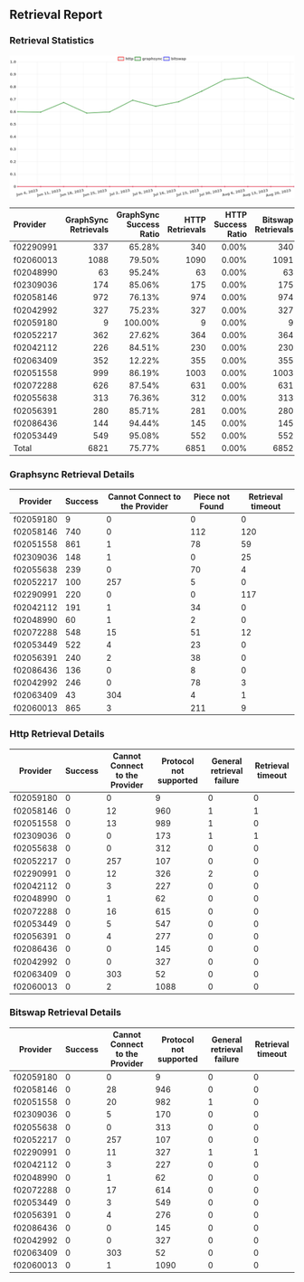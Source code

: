 ## Retrieval Report
### Retrieval Statistics
<img src="https://raw.githubusercontent.com/data-preservation-programs/filplus-checker-assets/main/filecoin-project/filecoin-plus-large-datasets/issues/1835/1692589469904.png"/>

| Provider  | GraphSync Retrievals | GraphSync Success Ratio | HTTP Retrievals | HTTP Success Ratio | Bitswap Retrievals | Bitswap Success Ratio |
| :-------- | -------------------: | ----------------------: | --------------: | -----------------: | -----------------: | --------------------: |
| f02290991 |                  337 |                  65.28% |             340 |              0.00% |                340 |                 0.00% |
| f02060013 |                 1088 |                  79.50% |            1090 |              0.00% |               1091 |                 0.00% |
| f02048990 |                   63 |                  95.24% |              63 |              0.00% |                 63 |                 0.00% |
| f02309036 |                  174 |                  85.06% |             175 |              0.00% |                175 |                 0.00% |
| f02058146 |                  972 |                  76.13% |             974 |              0.00% |                974 |                 0.00% |
| f02042992 |                  327 |                  75.23% |             327 |              0.00% |                327 |                 0.00% |
| f02059180 |                    9 |                 100.00% |               9 |              0.00% |                  9 |                 0.00% |
| f02052217 |                  362 |                  27.62% |             364 |              0.00% |                364 |                 0.00% |
| f02042112 |                  226 |                  84.51% |             230 |              0.00% |                230 |                 0.00% |
| f02063409 |                  352 |                  12.22% |             355 |              0.00% |                355 |                 0.00% |
| f02051558 |                  999 |                  86.19% |            1003 |              0.00% |               1003 |                 0.00% |
| f02072288 |                  626 |                  87.54% |             631 |              0.00% |                631 |                 0.00% |
| f02055638 |                  313 |                  76.36% |             312 |              0.00% |                313 |                 0.00% |
| f02056391 |                  280 |                  85.71% |             281 |              0.00% |                280 |                 0.00% |
| f02086436 |                  144 |                  94.44% |             145 |              0.00% |                145 |                 0.00% |
| f02053449 |                  549 |                  95.08% |             552 |              0.00% |                552 |                 0.00% |
| Total     |                 6821 |                  75.77% |            6851 |              0.00% |               6852 |                 0.00% |

### Graphsync Retrieval Details
| Provider  | Success | Cannot Connect to the Provider | Piece not Found | Retrieval timeout |
| --------- | ------- | ------------------------------ | --------------- | ----------------- |
| f02059180 | 9       | 0                              | 0               | 0                 |
| f02058146 | 740     | 0                              | 112             | 120               |
| f02051558 | 861     | 1                              | 78              | 59                |
| f02309036 | 148     | 1                              | 0               | 25                |
| f02055638 | 239     | 0                              | 70              | 4                 |
| f02052217 | 100     | 257                            | 5               | 0                 |
| f02290991 | 220     | 0                              | 0               | 117               |
| f02042112 | 191     | 1                              | 34              | 0                 |
| f02048990 | 60      | 1                              | 2               | 0                 |
| f02072288 | 548     | 15                             | 51              | 12                |
| f02053449 | 522     | 4                              | 23              | 0                 |
| f02056391 | 240     | 2                              | 38              | 0                 |
| f02086436 | 136     | 0                              | 8               | 0                 |
| f02042992 | 246     | 0                              | 78              | 3                 |
| f02063409 | 43      | 304                            | 4               | 1                 |
| f02060013 | 865     | 3                              | 211             | 9                 |

### Http Retrieval Details
| Provider  | Success | Cannot Connect to the Provider | Protocol not supported | General retrieval failure | Retrieval timeout |
| --------- | ------- | ------------------------------ | ---------------------- | ------------------------- | ----------------- |
| f02059180 | 0       | 0                              | 9                      | 0                         | 0                 |
| f02058146 | 0       | 12                             | 960                    | 1                         | 1                 |
| f02051558 | 0       | 13                             | 989                    | 1                         | 0                 |
| f02309036 | 0       | 0                              | 173                    | 1                         | 1                 |
| f02055638 | 0       | 0                              | 312                    | 0                         | 0                 |
| f02052217 | 0       | 257                            | 107                    | 0                         | 0                 |
| f02290991 | 0       | 12                             | 326                    | 2                         | 0                 |
| f02042112 | 0       | 3                              | 227                    | 0                         | 0                 |
| f02048990 | 0       | 1                              | 62                     | 0                         | 0                 |
| f02072288 | 0       | 16                             | 615                    | 0                         | 0                 |
| f02053449 | 0       | 5                              | 547                    | 0                         | 0                 |
| f02056391 | 0       | 4                              | 277                    | 0                         | 0                 |
| f02086436 | 0       | 0                              | 145                    | 0                         | 0                 |
| f02042992 | 0       | 0                              | 327                    | 0                         | 0                 |
| f02063409 | 0       | 303                            | 52                     | 0                         | 0                 |
| f02060013 | 0       | 2                              | 1088                   | 0                         | 0                 |

### Bitswap Retrieval Details
| Provider  | Success | Cannot Connect to the Provider | Protocol not supported | General retrieval failure | Retrieval timeout |
| --------- | ------- | ------------------------------ | ---------------------- | ------------------------- | ----------------- |
| f02059180 | 0       | 0                              | 9                      | 0                         | 0                 |
| f02058146 | 0       | 28                             | 946                    | 0                         | 0                 |
| f02051558 | 0       | 20                             | 982                    | 1                         | 0                 |
| f02309036 | 0       | 5                              | 170                    | 0                         | 0                 |
| f02055638 | 0       | 0                              | 313                    | 0                         | 0                 |
| f02052217 | 0       | 257                            | 107                    | 0                         | 0                 |
| f02290991 | 0       | 11                             | 327                    | 1                         | 1                 |
| f02042112 | 0       | 3                              | 227                    | 0                         | 0                 |
| f02048990 | 0       | 1                              | 62                     | 0                         | 0                 |
| f02072288 | 0       | 17                             | 614                    | 0                         | 0                 |
| f02053449 | 0       | 3                              | 549                    | 0                         | 0                 |
| f02056391 | 0       | 4                              | 276                    | 0                         | 0                 |
| f02086436 | 0       | 0                              | 145                    | 0                         | 0                 |
| f02042992 | 0       | 0                              | 327                    | 0                         | 0                 |
| f02063409 | 0       | 303                            | 52                     | 0                         | 0                 |
| f02060013 | 0       | 1                              | 1090                   | 0                         | 0                 |
